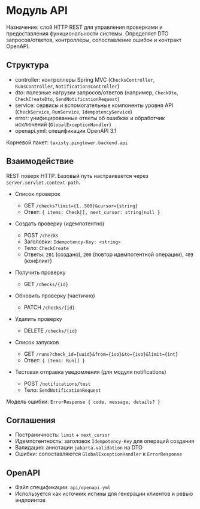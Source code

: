 # Модуль API

Назначение: слой HTTP REST для управления проверками и предоставления функциональности системы. Определяет DTO запросов/ответов, контроллеры, сопоставление ошибок и контракт OpenAPI.

## Структура
- controller: контроллеры Spring MVC (`ChecksController`, `RunsController`, `NotificationsController`)
- dto: полезные нагрузки запросов/ответов (например, `CheckDto`, `CheckCreateDto`, `SendNotificationRequest`)
- service: сервисы и вспомогательные компоненты уровня API (`CheckService`, `RunService`, `IdempotencyService`)
- error: унифицированные ответы об ошибках и обработчик исключений (`GlobalExceptionHandler`)
- openapi.yml: спецификация OpenAPI 3.1

Корневой пакет: `taxisty.pingtower.backend.api`

## Взаимодействие
REST поверх HTTP. Базовый путь настраивается через `server.servlet.context-path`.

- Список проверок
  - GET `/checks?limit={1..500}&cursor={string}`
  - Ответ: `{ items: Check[], next_cursor: string|null }`

- Создать проверку (идемпотентно)
  - POST `/checks`
  - Заголовки: `Idempotency-Key: <string>`
  - Тело: `CheckCreate`
  - Ответы: `201` (создано), `200` (повтор идемпотентной операции), `409` (конфликт)

- Получить проверку
  - GET `/checks/{id}`

- Обновить проверку (частично)
  - PATCH `/checks/{id}`

- Удалить проверку
  - DELETE `/checks/{id}`

- Список запусков
  - GET `/runs?check_id={uuid}&from={iso}&to={iso}&limit={int}`
  - Ответ: `{ items: Run[] }`

- Тестовая отправка уведомления (для модуля notifications)
  - POST `/notifications/test`
  - Тело: `SendNotificationRequest`

Модель ошибки: `ErrorResponse { code, message, details? }`

## Соглашения
- Постраничность: `limit` + `next_cursor`
- Идемпотентность: заголовок `Idempotency-Key` для операций создания
- Валидация: аннотации `jakarta.validation` на DTO
- Ошибки: сопоставляются `GlobalExceptionHandler` к `ErrorResponse`

## OpenAPI
- Файл спецификации: `api/openapi.yml`
- Используется как источник истины для генерации клиентов и ревью эндпоинтов
